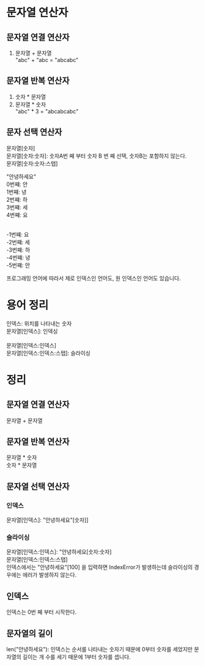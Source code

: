 # 문자열 연산자

## 문자열 연결 연산자
1. 문자열 + 문자열<br>
"abc" + "abc = "abcabc"

## 문자열 반복 연산자
1. 숫자 * 문자열
2. 문자열 * 숫자<br>
"abc" * 3 = "abcabcabc"

## 문자 선택 연산자

문자열[숫자]<br>
문자열[숫자:숫자]: 숫자A번 째 부터 숫자 B 번 째 선택, 숫자B는 포함하지 않는다.<br>
문자열[숫자:숫자:스탭]<br>

"안녕하세요"<br>
0번쨰: 안<br>
1번쨰: 녕<br>
2번쨰: 하<br>
3번쨰: 세<br>
4번쨰: 요
<br>
<br>

-1번쨰: 요<br>
-2번쨰: 세<br>
-3번쨰: 하<br>
-4번쨰: 녕<br>
-5번쨰: 안

프로그래밍 언어에 따라서 제로 인덱스인 언어도, 원 인덱스인 언어도 있습니다.

# 용어 정리
인덱스: 위치를 나타내는 숫자<br>
문자열[인덱스]: 인덱싱<br>
<br>
문자열[인덱스:인덱스]<br>
문자열[인덱스:인덱스:스탭]: 슬라이싱

# 정리
## 문자열 연결 연산자
문자열 + 문자열

## 문자열 반복 연산자
문자열 * 숫자<br>
숫자 * 문자열

## 문자열 선택 연산자
### 인덱스
문자열[인덱스]: "안녕하세요"[숫자]]

### 슬라이싱
문자열[인덱스:인덱스]: "안녕하세요[숫자:숫자]<br>
문자열[인덱스:인덱스:스탭]<br>
인덱스에서는 "안녕하세요"[100] 을 입력하면 IndexError가 발생하는데 슬라이싱의 경우에는 에러가 발생하지 않는다.

## 인덱스
인덱스는 0번 째 부터 시작한다.

## 문자열의 길이
len("안녕하세요"): 인덱스는 순서를 나타내는 숫자기 때문에 0부터 숫자를 세었지만 문자열의 길이는 개 수를 세기 때문에 1부터 숫자를 셉니다.